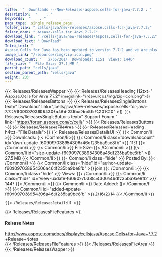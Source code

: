 ```yaml
---
title:  "  Downloads ---New-Releases-aspose.cells-for-java-7.7.2 . " 
description:  "    . " 
keywords:  "    . " 
page_type:  single_release_page
folder_link: " cells/java/new-releases/aspose.cells-for-java-7.7.2/"
folder_name: " Aspose.Cells for Java 7.7.2"
download_link: " /cells/java/new-releases/aspose.cells-for-java-7.7.2/f609097038954306a46df235ba9be8fb"
download_text: " Download"
Intro_text: " 
Aspose.Cells for Java has been updated to version 7.7.2 and we are pleased to ..."
image_link: "/resources/img/zip-icon.png"
download_count: "   2/16/2014  Downloads: 1151  Views: 1446"
file_size: "  File Size: 27.5 MB "
parent_path: "cells/java"
section_parent_path: "cells/java"
weight: 233
---
```


{{< Releases/ReleasesWapper >}}
  {{< Releases/ReleasesHeading H2txt=" Aspose.Cells for Java 7.7.2" imagelink="/resources/img/zip-icon.png">}}
  {{< Releases/ReleasesButtons >}}
    {{< Releases/ReleasesSingleButtons text=" Download" link="/cells/java/new-releases/aspose.cells-for-java-7.7.2/f609097038954306a46df235ba9be8fb%20%20" >}}
    {{< Releases/ReleasesSingleButtons text=" Support Forum " link="https://forum.aspose.com/c/cells" >}}
  {{< Releases/ReleasesButtons >}}
  {{< Releases/ReleasesFileArea >}}
    {{< Releases/ReleasesHeading h4txt="File Details">}}
    {{< Releases/ReleasesDetailsUl >}}
            {{< Common/li  >}} Downloads: {{< /Common/li >}} 
      {{< Common/li class="downloadcount" id="dwn-update-f609097038954306a46df235ba9be8fb" >}} 1151 {{< /Common/li >}} 
      {{< Common/li  >}} File Size: {{< /Common/li >}} 
      {{< Common/li id="size-update-f609097038954306a46df235ba9be8fb" >}} 27.5 MB {{< /Common/li >}} 
      {{< Common/li  class="hide" >}} Posted By: {{< /Common/li >}} 
      {{< Common/li class="hide" id="author-update-f609097038954306a46df235ba9be8fb" >}} join {{< /Common/li >}} 
      {{< Common/li class="hide"  >}} Views: {{< /Common/li >}} 
      {{< Common/li class="hide" id="view-update-f609097038954306a46df235ba9be8fb" >}} 1447 {{< /Common/li >}} 
      {{< Common/li  >}} Date Added: {{< /Common/li >}} 
      {{< Common/li id="added-update-f609097038954306a46df235ba9be8fb" >}} 2/16/2014 {{< /Common/li >}} 

    {{< /Releases/ReleasesDetailsUl >}}

  {{< Releases/ReleasesFileFeatures >}}
      <h4>Release Notes</h4><div><a href="http://www.aspose.com/docs/display/cellsjava/Aspose.Cells+for+Java+7.7.2+Release+Notes">http://www.aspose.com/docs/display/cellsjava/Aspose.Cells+for+Java+7.7.2+Release+Notes</a></div>
  {{< /Releases/ReleasesFileFeatures >}}
 {{< /Releases/ReleasesFileArea >}}
{{< /Releases/ReleasesWapper >}}


